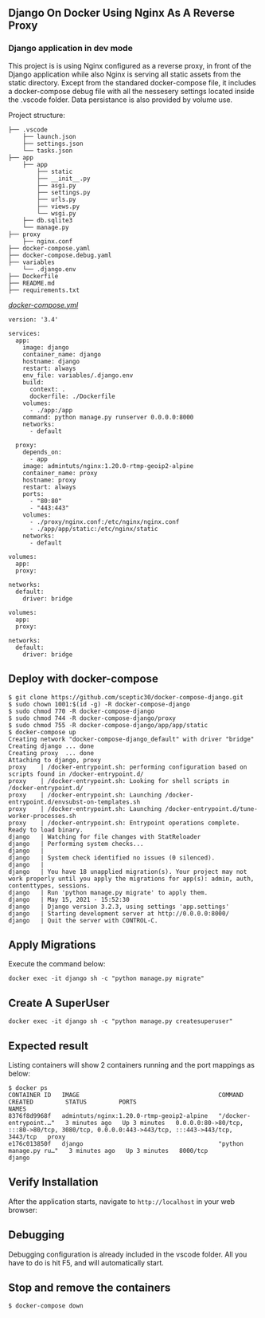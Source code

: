 ## Django On Docker Using Nginx As A Reverse Proxy
### Django application in dev mode
This project is is using Nginx configured as a reverse proxy, in front of the Django application while also Nginx is serving all static assets from the static directory. Except from the standared docker-compose file, it includes a docker-compose debug file with all the nessesery settings located inside the .vscode folder. Data persistance is also provided by volume use.

Project structure:
```
├── .vscode
    ├── launch.json
    ├── settings.json
    └── tasks.json
├── app
    ├── app
        ├── static
        ├── __init__.py
        ├── asgi.py
        ├── settings.py
        ├── urls.py
        ├── views.py
        └── wsgi.py
    ├── db.sqlite3
    └── manage.py
├── proxy
    ├── nginx.conf
├── docker-compose.yaml
├── docker-compose.debug.yaml
├── variables
    └── .django.env
├── Dockerfile
├── README.md
├── requirements.txt
```

[_docker-compose.yml_](docker-compose.yml)
```
version: '3.4'

services:
  app:
    image: django
    container_name: django
    hostname: django
    restart: always
    env_file: variables/.django.env
    build:
      context: .
      dockerfile: ./Dockerfile
    volumes:
      - ./app:/app
    command: python manage.py runserver 0.0.0.0:8000
    networks:
      - default

  proxy:
    depends_on:
      - app
    image: admintuts/nginx:1.20.0-rtmp-geoip2-alpine
    container_name: proxy
    hostname: proxy
    restart: always
    ports:
      - "80:80"
      - "443:443"
    volumes:
      - ./proxy/nginx.conf:/etc/nginx/nginx.conf
      - ./app/app/static:/etc/nginx/static
    networks:
      - default

volumes:
  app:
  proxy:

networks:
  default:
    driver: bridge

volumes:
  app:
  proxy:

networks:
  default:
    driver: bridge
```

## Deploy with docker-compose

```
$ git clone https://github.com/sceptic30/docker-compose-django.git
$ sudo chown 1001:$(id -g) -R docker-compose-django
$ sudo chmod 770 -R docker-compose-django
$ sudo chmod 744 -R docker-compose-django/proxy
$ sudo chmod 755 -R docker-compose-django/app/app/static
$ docker-compose up
Creating network "docker-compose-django_default" with driver "bridge"
Creating django ... done
Creating proxy  ... done
Attaching to django, proxy
proxy    | /docker-entrypoint.sh: performing configuration based on scripts found in /docker-entrypoint.d/
proxy    | /docker-entrypoint.sh: Looking for shell scripts in /docker-entrypoint.d/
proxy    | /docker-entrypoint.sh: Launching /docker-entrypoint.d/envsubst-on-templates.sh
proxy    | /docker-entrypoint.sh: Launching /docker-entrypoint.d/tune-worker-processes.sh
proxy    | /docker-entrypoint.sh: Entrypoint operations complete. Ready to load binary.
django   | Watching for file changes with StatReloader
django   | Performing system checks...
django   | 
django   | System check identified no issues (0 silenced).
django   | 
django   | You have 18 unapplied migration(s). Your project may not work properly until you apply the migrations for app(s): admin, auth, contenttypes, sessions.
django   | Run 'python manage.py migrate' to apply them.
django   | May 15, 2021 - 15:52:30
django   | Django version 3.2.3, using settings 'app.settings'
django   | Starting development server at http://0.0.0.0:8000/
django   | Quit the server with CONTROL-C.

```
## Apply Migrations
Execute the command below:
```
docker exec -it django sh -c "python manage.py migrate"
```

## Create A SuperUser
```
docker exec -it django sh -c "python manage.py createsuperuser"
```

## Expected result

Listing containers will show 2 containers running and the port mappings as below:
```
$ docker ps
CONTAINER ID   IMAGE                                       COMMAND                  CREATED         STATUS         PORTS                                                                                          NAMES
8376f8d9968f   admintuts/nginx:1.20.0-rtmp-geoip2-alpine   "/docker-entrypoint.…"   3 minutes ago   Up 3 minutes   0.0.0.0:80->80/tcp, :::80->80/tcp, 3080/tcp, 0.0.0.0:443->443/tcp, :::443->443/tcp, 3443/tcp   proxy
e176c013850f   django                                      "python manage.py ru…"   3 minutes ago   Up 3 minutes   8000/tcp                                                                                       django
```

## Verify Installation
After the application starts, navigate to `http://localhost` in your web browser:

## Debugging
Debugging configuration is already included in the vscode folder. All you have to do is hit F5, and will automatically start.

## Stop and remove the containers
```
$ docker-compose down
```
